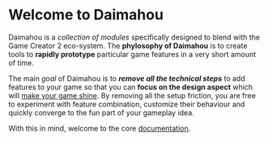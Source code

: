 # Welcome to Daimahou

Daimahou is a *collection of modules* specifically designed to blend with the Game Creator 2 eco-system. The **phylosophy of Daimahou** is to create tools to **rapidly prototype** particular game features in a very short amount of time.

The main *goal* of Daimahou is to ***remove all the technical steps*** to add features to your game so that you can **focus on the design aspect** which will <u>make your game shine</u>. By removing all the setup friction, you are free to experiment with feature combination, customize their behaviour and quickly converge to the fun part of your gameplay idea.

With this in mind, welcome to the core [documentation](features/index/md).